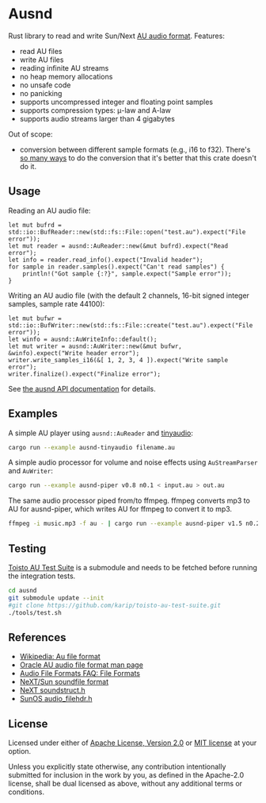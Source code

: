 # Ausnd

Rust library to read and write
Sun/Next [AU audio format](https://en.wikipedia.org/wiki/Au_file_format).
Features:

 - read AU files
 - write AU files
 - reading infinite AU streams
 - no heap memory allocations
 - no unsafe code
 - no panicking
 - supports uncompressed integer and floating point samples
 - supports compression types: μ-law and A-law
 - supports audio streams larger than 4 gigabytes

Out of scope:

 - conversion between different sample formats (e.g., i16 to f32). There's
   [so many ways](http://blog.bjornroche.com/2009/12/int-float-int-its-jungle-out-there.html)
   to do the conversion that it's better that this crate doesn't do it.

## Usage

Reading an AU audio file:

```rust, no_run
let mut bufrd = std::io::BufReader::new(std::fs::File::open("test.au").expect("File error"));
let mut reader = ausnd::AuReader::new(&mut bufrd).expect("Read error");
let info = reader.read_info().expect("Invalid header");
for sample in reader.samples().expect("Can't read samples") {
    println!("Got sample {:?}", sample.expect("Sample error"));
}
```

Writing an AU audio file (with the default 2 channels, 16-bit signed integer samples,
sample rate 44100):

```rust, no_run
let mut bufwr = std::io::BufWriter::new(std::fs::File::create("test.au").expect("File error"));
let winfo = ausnd::AuWriteInfo::default();
let mut writer = ausnd::AuWriter::new(&mut bufwr, &winfo).expect("Write header error");
writer.write_samples_i16(&[ 1, 2, 3, 4 ]).expect("Write sample error");
writer.finalize().expect("Finalize error");
```

See [the ausnd API documentation](https://crates.io/crates/ausnd) for details.

## Examples

A simple AU player using `ausnd::AuReader` and [tinyaudio](https://crates.io/crates/tinyaudio):

```sh
cargo run --example ausnd-tinyaudio filename.au
```

A simple audio processor for volume and noise effects using `AuStreamParser` and `AuWriter`:

```sh
cargo run --example ausnd-piper v0.8 n0.1 < input.au > out.au
```

The same audio processor piped from/to ffmpeg. ffmpeg converts mp3 to AU for ausnd-piper,
which writes AU for ffmpeg to convert it to mp3.

```sh
ffmpeg -i music.mp3 -f au - | cargo run --example ausnd-piper v1.5 n0.2 | ffmpeg -i - -y out.mp3
```

## Testing

[Toisto AU Test Suite](https://github.com/karip/toisto-au-test-suite) is a submodule and
needs to be fetched before running the integration tests.

```sh
cd ausnd
git submodule update --init
#git clone https://github.com/karip/toisto-au-test-suite.git
./tools/test.sh
```

## References

 - [Wikipedia: Au file format](https://en.wikipedia.org/wiki/Au_file_format)
 - [Oracle AU audio file format man page](https://docs.oracle.com/cd/E36784_01/html/E36882/au-4.html)
 - [Audio File Formats FAQ: File Formats](https://web.archive.org/web/20230223152815/https://sox.sourceforge.net/AudioFormats-11.html#ss11.2)
 - [NeXT/Sun soundfile format](http://soundfile.sapp.org/doc/NextFormat/)
 - [NeXT soundstruct.h](https://github.com/johnsonjh/NeXTDSP/blob/26d2b31a6fb4bc16d55ebe17824cd2d6f9edfc7b/sound-33/soundstruct.h#L4)
 - [SunOS audio_filehdr.h](https://github.com/Arquivotheca/SunOS-4.1.3/blob/413/demo/SOUND/multimedia/audio_filehdr.h)

## License

Licensed under either of <a href="LICENSE-APACHE">Apache License, Version
2.0</a> or <a href="LICENSE-MIT">MIT license</a> at your option.

Unless you explicitly state otherwise, any contribution intentionally submitted
for inclusion in the work by you, as defined in the Apache-2.0 license, shall be
dual licensed as above, without any additional terms or conditions.
